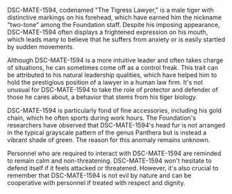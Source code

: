 DSC-MATE-1594, codenamed "The Tigress Lawyer," is a male tiger with distinctive markings on his forehead, which have earned him the nickname "two-tone" among the Foundation staff. Despite his imposing appearance, DSC-MATE-1594 often displays a frightened expression on his mouth, which leads many to believe that he suffers from anxiety or is easily startled by sudden movements.

Although DSC-MATE-1594 is a more intuitive leader and often takes charge of situations, he can sometimes come off as a control freak. This trait can be attributed to his natural leadership qualities, which have helped him to hold the prestigious position of a lawyer in a human law firm. It's not unusual for DSC-MATE-1594 to take the role of protector and defender of those he cares about, a behavior that stems from his tiger biology.

DSC-MATE-1594 is particularly fond of fine accessories, including his gold chain, which he often sports during work hours. The Foundation's researchers have observed that DSC-MATE-1594's head fur is not arranged in the typical grayscale pattern of the genus Panthera but is instead a vibrant shade of green. The reason for this anomaly remains unknown.

Personnel who are required to interact with DSC-MATE-1594 are reminded to remain calm and non-threatening. DSC-MATE-1594 won't hesitate to defend itself if it feels attacked or threatened. However, it's also crucial to remember that DSC-MATE-1594 is not evil by nature and can be cooperative with personnel if treated with respect and dignity.